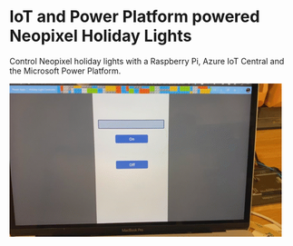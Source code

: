 # IoT and Power Platform powered Neopixel Holiday Lights

Control Neopixel holiday lights with a Raspberry Pi, Azure IoT Central and the Microsoft Power Platform.

![Lights controlled by an app](./images/app-controlled-lights.gif)
